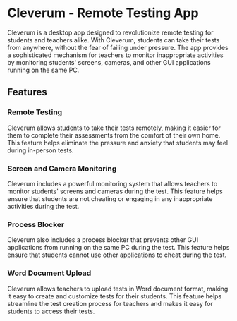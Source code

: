 <h1> Cleverum - Remote Testing App </h1>

<p>Cleverum is a desktop app designed to revolutionize remote testing for students and teachers alike. With Cleverum, students can take their tests from anywhere, without the fear of failing under pressure. The app provides a sophisticated mechanism for teachers to monitor inappropriate activities by monitoring students' screens, cameras, and other GUI applications running on the same PC.</p>

<h2>Features</h2>

<h3>Remote Testing</h3>

<p>Cleverum allows students to take their tests remotely, making it easier for them to complete their assessments from the comfort of their own home. This feature helps eliminate the pressure and anxiety that students may feel during in-person tests.</p>

<h3>Screen and Camera Monitoring</h3>

<p>Cleverum includes a powerful monitoring system that allows teachers to monitor students' screens and cameras during the test. This feature helps ensure that students are not cheating or engaging in any inappropriate activities during the test.</p>

<h3>Process Blocker</h3>

<p>Cleverum also includes a process blocker that prevents other GUI applications from running on the same PC during the test. This feature helps ensure that students cannot use other applications to cheat during the test.</p>

<h3>Word Document Upload</h3>

<p>Cleverum allows teachers to upload tests in Word document format, making it easy to create and customize tests for their students. This feature helps streamline the test creation process for teachers and makes it easy for students to access their tests.</p>
